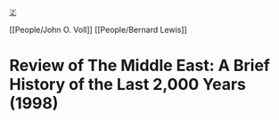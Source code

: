 [🇿](zotero://select/library/items/UI8FQ5NU)

[[People/John O. Voll]] [[People/Bernard Lewis]] 
# Review of The Middle East: A Brief History of the Last 2,000 Years (1998)

